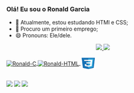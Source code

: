 ### Olá! Eu sou o Ronald Garcia

- 🌱 Atualmente, estou estudando HTMl e CSS;
- 👯 Procuro um primeiro emprego;
- 😄 Pronouns: Ele/dele.

<div align="center">
  <a href="https://github.com/RonaldAG">
  <img height="180em" src="https://github-readme-stats.vercel.app/api?username=ronaldAG&show_icons=true&theme=dark&include_all_commits=true&count_private=true"/>
  <img height="150em" src="https://github-readme-stats.vercel.app/api/top-langs/?username=ronaldAG&layout=compact&langs_count=7&theme=dark"/>
</div>
  
<div style="display: inline_block"><br>
  <img align="center" alt="Ronald-C" height="30" width="40"  src="https://cdn.jsdelivr.net/gh/devicons/devicon/icons/c/c-original.svg" />
  <img align="center" alt="Ronald-HTML" height="30" width="40"  src="https://cdn.jsdelivr.net/gh/devicons/devicon/icons/html5/html5-original.svg" >
  <img align="center" alt="Ronald-CSS" height="30" width="40" src="https://raw.githubusercontent.com/devicons/devicon/master/icons/css3/css3-original.svg">
</div>
  
##
  
<div> 
  <a href="https://instagram.com/ronald_mr1" target="_blank"><img src="https://img.shields.io/badge/-Instagram-%23E4405F?style=for-the-badge&logo=instagram&logoColor=white" target="_blank"></a>
  <a href = "mailto:ronaldag58@gmail.com"><img src="https://img.shields.io/badge/-Gmail-%23333?style=for-the-badge&logo=gmail&logoColor=white" target="_blank"></a>
  <a href="https://www.linkedin.com/in/rafaella-ballerini-45875016a" target="_blank"><img src="https://img.shields.io/badge/-LinkedIn-%230077B5?style=for-the-badge&logo=linkedin&logoColor=white" target="_blank"></a> 
  
  </div>
